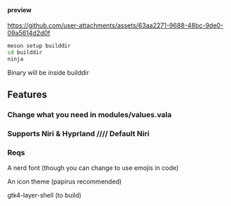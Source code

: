 #### preview

https://github.com/user-attachments/assets/63aa2271-9688-48bc-9de0-09a5614d2d0f

```sh
meson setup builddir
cd builddir
ninja
```

Binary will be inside builddir

## Features
### Change what you need in modules/values.vala

### Supports Niri & Hyprland //// Default Niri

### Reqs
A nerd font (though you can change to use emojis in code)

An icon theme (papirus recommended)

gtk4-layer-shell (to build)
